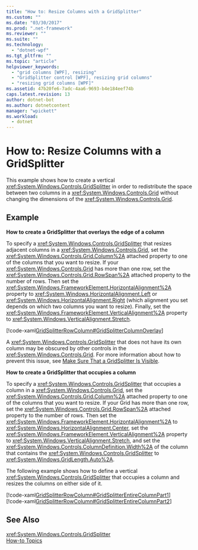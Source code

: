 ```yaml
---
title: "How to: Resize Columns with a GridSplitter"
ms.custom: ""
ms.date: "03/30/2017"
ms.prod: ".net-framework"
ms.reviewer: ""
ms.suite: ""
ms.technology: 
  - "dotnet-wpf"
ms.tgt_pltfrm: ""
ms.topic: "article"
helpviewer_keywords: 
  - "grid columns [WPF], resizing"
  - "GridSplitter control [WPF], resizing grid columns"
  - "resizing grid columns [WPF]"
ms.assetid: 47b20fe6-7adc-4aa6-9693-b4e184eef74b
caps.latest.revision: 13
author: dotnet-bot
ms.author: dotnetcontent
manager: "wpickett"
ms.workload: 
  - dotnet
---
```

# How to: Resize Columns with a GridSplitter
This example shows how to create a vertical <xref:System.Windows.Controls.GridSplitter> in order to redistribute the space between two columns in a <xref:System.Windows.Controls.Grid> without changing the dimensions of the <xref:System.Windows.Controls.Grid>.  
  
## Example  
 **How to create a GridSplitter that overlays the edge of a column**  
  
 To specify a <xref:System.Windows.Controls.GridSplitter> that resizes adjacent columns in a <xref:System.Windows.Controls.Grid>, set the <xref:System.Windows.Controls.Grid.Column%2A> attached property to one of the columns that you want to resize. If your <xref:System.Windows.Controls.Grid> has more than one row, set the <xref:System.Windows.Controls.Grid.RowSpan%2A> attached property to the number of rows. Then set the <xref:System.Windows.FrameworkElement.HorizontalAlignment%2A> property to <xref:System.Windows.HorizontalAlignment.Left> or <xref:System.Windows.HorizontalAlignment.Right> (which alignment you set depends on which two columns you want to resize). Finally, set the <xref:System.Windows.FrameworkElement.VerticalAlignment%2A> property to <xref:System.Windows.VerticalAlignment.Stretch>.  
  
 [!code-xaml[GridSplitterRowColumn#GridSplitterColumnOverlay](../../../../samples/snippets/csharp/VS_Snippets_Wpf/GridSplitterRowColumn/CS/Window1.xaml#gridsplittercolumnoverlay)]  
  
 A <xref:System.Windows.Controls.GridSplitter> that does not have its own column may be obscured by other controls in the <xref:System.Windows.Controls.Grid>. For more information about how to prevent this issue, see [Make Sure That a GridSplitter Is Visible](../../../../docs/framework/wpf/controls/how-to-make-sure-that-a-gridsplitter-is-visible.md).  
  
 **How to create a GridSplitter that occupies a column**  
  
 To specify a <xref:System.Windows.Controls.GridSplitter> that occupies a column in a <xref:System.Windows.Controls.Grid>, set the <xref:System.Windows.Controls.Grid.Column%2A> attached property to one of the columns that you want to resize. If your Grid has more than one row, set the <xref:System.Windows.Controls.Grid.RowSpan%2A> attached property to the number of rows. Then set the <xref:System.Windows.FrameworkElement.HorizontalAlignment%2A> to <xref:System.Windows.HorizontalAlignment.Center>, set the <xref:System.Windows.FrameworkElement.VerticalAlignment%2A> property to <xref:System.Windows.VerticalAlignment.Stretch>, and set the <xref:System.Windows.Controls.ColumnDefinition.Width%2A> of the column that contains the <xref:System.Windows.Controls.GridSplitter> to <xref:System.Windows.GridLength.Auto%2A>.  
  
 The following example shows how to define a vertical <xref:System.Windows.Controls.GridSplitter> that occupies a column and resizes the columns on either side of it.  
  
 [!code-xaml[GridSplitterRowColumn#GridSplitterEntireColumnPart1](../../../../samples/snippets/csharp/VS_Snippets_Wpf/GridSplitterRowColumn/CS/Window1.xaml#gridsplitterentirecolumnpart1)]  
[!code-xaml[GridSplitterRowColumn#GridSplitterEntireColumnPart2](../../../../samples/snippets/csharp/VS_Snippets_Wpf/GridSplitterRowColumn/CS/Window1.xaml#gridsplitterentirecolumnpart2)]  
  
## See Also  
 <xref:System.Windows.Controls.GridSplitter>  
 [How-to Topics](../../../../docs/framework/wpf/controls/gridsplitter-how-to-topics.md)
